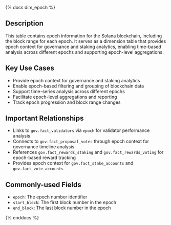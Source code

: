 {% docs dim_epoch %}

## Description
This table contains epoch information for the Solana blockchain, including the block range for each epoch. It serves as a dimension table that provides epoch context for governance and staking analytics, enabling time-based analysis across different epochs and supporting epoch-level aggregations.

## Key Use Cases
- Provide epoch context for governance and staking analytics
- Enable epoch-based filtering and grouping of blockchain data
- Support time-series analysis across different epochs
- Facilitate epoch-level aggregations and reporting
- Track epoch progression and block range changes

## Important Relationships
- Links to `gov.fact_validators` via `epoch` for validator performance analysis
- Connects to `gov.fact_proposal_votes` through epoch context for governance timeline analysis
- References `gov.fact_rewards_staking` and `gov.fact_rewards_voting` for epoch-based reward tracking
- Provides epoch context for `gov.fact_stake_accounts` and `gov.fact_vote_accounts`

## Commonly-used Fields
- `epoch`: The epoch number identifier
- `start_block`: The first block number in the epoch
- `end_block`: The last block number in the epoch

{% enddocs %} 